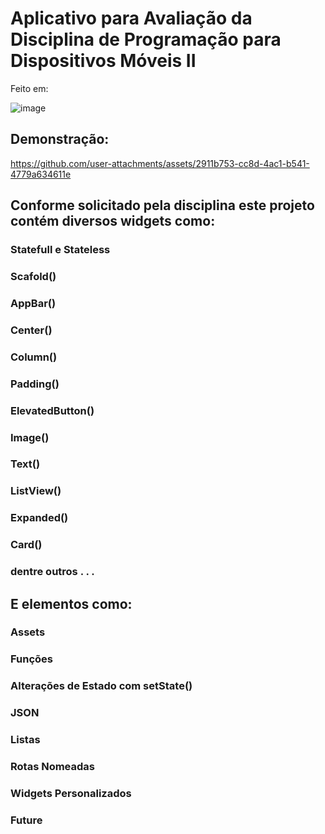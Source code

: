 # Aplicativo para Avaliação da Disciplina de Programação para Dispositivos Móveis II

Feito em:

![image](https://github.com/user-attachments/assets/73f1437a-7e98-4a7d-9314-9d9a4e5df1e4)


## Demonstração:

https://github.com/user-attachments/assets/2911b753-cc8d-4ac1-b541-4779a634611e




## Conforme solicitado pela disciplina este projeto contém diversos widgets como:

### Statefull e Stateless
### Scafold()
### AppBar()
### Center()
### Column()
### Padding()
### ElevatedButton()
### Image()
### Text()
### ListView()
### Expanded()
### Card()
### dentre outros . . .

## E elementos como:
### Assets
### Funções
### Alterações de Estado com setState()
### JSON
### Listas
### Rotas Nomeadas
### Widgets Personalizados
### Future
